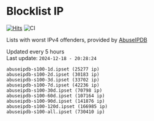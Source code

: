 # Blocklist IP

[![Hits](https://hits.seeyoufarm.com/api/count/incr/badge.svg?url=https%3A%2F%2Fgithub.com%2Fborestad%2Fblocklist-ip%2F&count_bg=%2379C83D&title_bg=%23555555&icon=&icon_color=%23E7E7E7&title=hits&edge_flat=false)](https://hits.seeyoufarm.com)  ![CI](https://img.shields.io/github/workflow/status/borestad/blocklist-ip/CI?style=flat-square)

Lists with worst IPv4 offenders, provided by [AbuseIPDB](https://www.abuseipdb.com/)

<!-- FOOTER-PLACEHOLDER -->
Updated every 5 hours<br>
Last update: `2024-12-18 - 20:28:24`
```
abuseipdb-s100-1d.ipset (25277 ip)
abuseipdb-s100-2d.ipset (30183 ip)
abuseipdb-s100-3d.ipset (33702 ip)
abuseipdb-s100-7d.ipset (42236 ip)
abuseipdb-s100-30d.ipset (70798 ip)
abuseipdb-s100-60d.ipset (107164 ip)
abuseipdb-s100-90d.ipset (141876 ip)
abuseipdb-s100-120d.ipset (166985 ip)
abuseipdb-s100-all.ipset (730410 ip)
```
